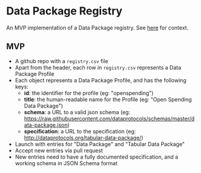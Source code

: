 # Data Package Registry

An MVP implementation of a Data Package registry. See [here](https://github.com/okfn/data.okfn.org/issues/184) for context.

## MVP

* A github repo with a `registry.csv` file
* Apart from the header, each row in `registry.csv` represents a Data Package Profile
* Each object represents a Data Package Profile, and has the following keys:
    * **id**: the identifier for the profile (eg: "openspending")
    * **title**: the human-readable name for the Profile (eg: "Open Spending Data Package")
    * **schema**: a URL to a valid json schema (eg: https://raw.githubusercontent.com/dataprotocols/schemas/master/data-package.json)
    * **specification**: a URL to the specification (eg: http://dataprotocols.org/tabular-data-package/)
* Launch with entries for "Data Package" and "Tabular Data Package"
* Accept new entries via pull request
* New entries need to have a fully documented specification, and a working schema in JSON Schema format
